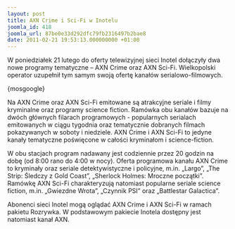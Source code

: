 ```yaml
---
layout: post
title: AXN Crime i Sci-Fi w Inotelu
joomla_id: 418
joomla_url: 87be0e33d292dfc79fb2316497b2bae8
date: 2011-02-21 19:53:13.000000000 +01:00
---
```

W poniedziałek 21 lutego do oferty telewizyjnej sieci Inotel dołączyły dwa nowe programy tematyczne &ndash; AXN Crime oraz AXN Sci-Fi. Wielkopolski operator uzupełnił tym samym swoją ofertę kanał&oacute;w serialowo-filmowych.<p>{mosgoogle}</p><p>Na AXN Crime oraz AXN Sci-Fi emitowane są atrakcyjne seriale i filmy kryminalne oraz programy science fiction. Ram&oacute;wka obu kanał&oacute;w bazuje na dw&oacute;ch gł&oacute;wnych filarach programowych - popularnych serialach emitowanych w ciągu tygodnia oraz tematycznie dobranych filmach pokazywanych w soboty i niedziele. AXN Crime i AXN Sci-Fi to jedyne kanały tematyczne poświęcone w całości kryminałom i science-fiction.</p><p>W obu stacjach program nadawany jest codziennie przez 20 godzin na dobę (od 8:00 rano do 4:00 w nocy). Oferta programowa kanału AXN Crime to kryminały oraz seriale detektywistyczne i policyjne, m.in. &bdquo;Largo&rdquo;, &bdquo;The Strip: Śledczy z Gold Coast&rdquo;, &bdquo;Sherlock Holmes: Mroczne początki&rdquo;. Ram&oacute;wkę AXN Sci-Fi charakteryzują natomiast popularne seriale science fiction, m.in. &bdquo;Gwiezdne Wrota&rdquo;, &bdquo;Czynnik PSI&rdquo; oraz &bdquo;Battlestar Galactica&rdquo;.</p><p>Abonenci sieci Inotel mogą oglądać AXN Crime i AXN Sci-Fi w ramach pakietu Rozrywka. W podstawowym pakiecie Inotela dostępny jest natomiast kanał AXN. </p>
